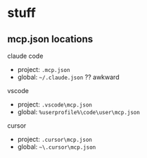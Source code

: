# stuff

## mcp.json locations

claude code
- project: `.mcp.json`
- global: `~/.claude.json` ??  awkward

vscode
- project: `.vscode\mcp.json`
- global: `%userprofile%\code\user\mcp.json`

cursor
- project: `.cursor\mcp.json`
- global: `~\.cursor\mcp.json`

